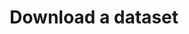 ---
title: Download a dataset
excerpt: >-
  Download a .zip file containing all files within a dataset as originally
  uploaded. Prefer `POST:/sql` or `POST:/sparql` for retrieving clean and
  structured data.
api:
  file: data-world.json
  operationId: downloadDataset
hidden: false
---